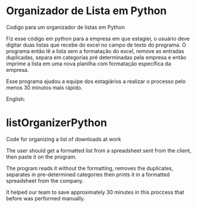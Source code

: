 # Organizador de Lista em Python

Codigo para um organizador de listas em Python

Fiz esse código em python para a empresa em que estagiei, o usuário deve digitar duas listas que recebe do excel no campo de texto do programa. O programa então lê a lista sem a formatação do excel, remove as entradas duplicadas, separa em categorias pré determinadas pela empresa e então imprime a lista em uma nova planilha com formatação específica da empresa.

Esse programa ajudou a equipe dos estagiários a realizar o processo pelo menos 30 minutos mais rápido.

English:
# listOrganizerPython
Code for organizing a list of downloads at work

The user should get a formatted list from a spreadsheet sent from the client, then paste it on the program.

The program reads it without the formatting, removes the duplicates, separates in pre-determined categories then prints it in a formatted spreadsheet from the company. 

It helped our team to save approximately 30 minutes in this proccess that before was performed manually.
